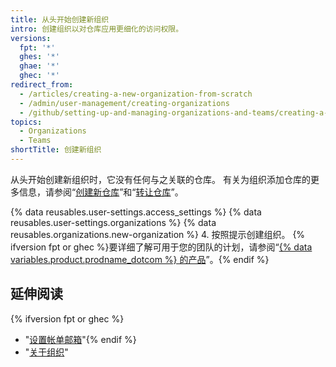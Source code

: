 ```yaml
---
title: 从头开始创建新组织
intro: 创建组织以对仓库应用更细化的访问权限。
versions:
  fpt: '*'
  ghes: '*'
  ghae: '*'
  ghec: '*'
redirect_from:
  - /articles/creating-a-new-organization-from-scratch
  - /admin/user-management/creating-organizations
  - /github/setting-up-and-managing-organizations-and-teams/creating-a-new-organization-from-scratch
topics:
  - Organizations
  - Teams
shortTitle: 创建新组织
---
```


从头开始创建新组织时，它没有任何与之关联的仓库。 有关为组织添加仓库的更多信息，请参阅“[创建新仓库](/articles/creating-a-new-repository)”和“[转让仓库](/articles/transferring-a-repository)”。

{% data reusables.user-settings.access_settings %}
{% data reusables.user-settings.organizations %}
{% data reusables.organizations.new-organization %}
4. 按照提示创建组织。 {% ifversion fpt or ghec %}要详细了解可用于您的团队的计划，请参阅“[{% data variables.product.prodname_dotcom %} 的产品](/articles/githubs-products)”。{% endif %}

## 延伸阅读

{% ifversion fpt or ghec %}
- "[设置帐单邮箱](/articles/setting-your-billing-email)"{% endif %}
- "[关于组织](/articles/about-organizations)"
